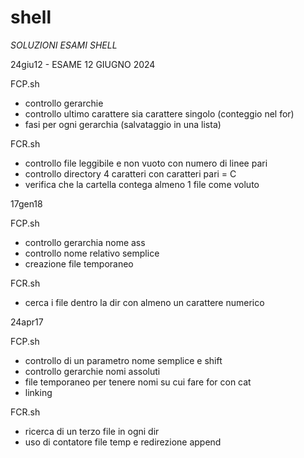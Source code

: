 # shell
*SOLUZIONI ESAMI SHELL* 

24giu12 - ESAME 12 GIUGNO 2024 

FCP.sh
- controllo gerarchie
- controllo ultimo carattere sia carattere singolo (conteggio nel for)
- fasi per ogni gerarchia (salvataggio in una lista)
  
FCR.sh
- controllo file leggibile e non vuoto con numero di linee pari
- controllo directory 4 caratteri con caratteri pari = C
- verifica che la cartella contega almeno 1 file come voluto

17gen18

FCP.sh
- controllo gerarchia nome ass
- controllo nome relativo semplice
- creazione file temporaneo

FCR.sh
- cerca i file dentro la dir con almeno un carattere numerico

24apr17

FCP.sh
- controllo di un parametro nome semplice e shift
- controllo gerarchie nomi assoluti
- file temporaneo per tenere nomi su cui fare for con cat
- linking

FCR.sh
- ricerca di un terzo file in ogni dir
- uso di contatore file temp e redirezione append

